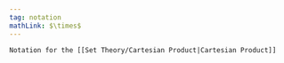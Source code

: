 ```yaml
---
tag: notation
mathLink: $\times$
---
```

```ad-not
Notation for the [[Set Theory/Cartesian Product|Cartesian Product]]
```
